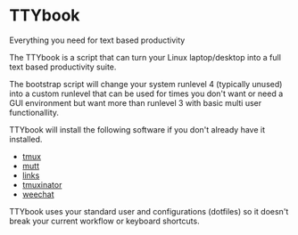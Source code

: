 # TTYbook
Everything you need for text based productivity

The TTYbook is a script that can turn your Linux laptop/desktop into a full text based productivity suite.

The bootstrap script will change your system runlevel 4 (typically unused) into a custom runlevel that can be used for times you don't want or need a GUI environment but want more than runlevel 3 with basic multi user functionallity.

TTYbook will install the following software if you don't already have it installed.

 * [tmux](http://tmux.sourceforge.net/)
 * [mutt](http://www.mutt.org/)
 * [links](http://links.twibright.com/features.php)
 * [tmuxinator](https://github.com/tmuxinator/tmuxinator)
 * [weechat](http://weechat.org/)

TTYbook uses your standard user and configurations (dotfiles) so it doesn't break your current workflow or keyboard shortcuts.
